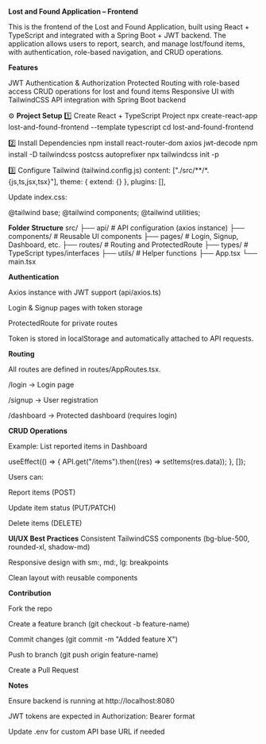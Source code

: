 **Lost and Found Application – Frontend**

This is the frontend of the Lost and Found Application, built using React + TypeScript and integrated with a Spring Boot + JWT backend.
The application allows users to report, search, and manage lost/found items, with authentication, role-based navigation, and CRUD operations.

**Features**

JWT Authentication & Authorization
Protected Routing with role-based access
CRUD operations for lost and found items
Responsive UI with TailwindCSS
API integration with Spring Boot backend

⚙️ **Project Setup**
1️⃣ Create React + TypeScript Project
npx create-react-app lost-and-found-frontend --template typescript
cd lost-and-found-frontend

2️⃣ Install Dependencies
npm install react-router-dom axios jwt-decode
npm install -D tailwindcss postcss autoprefixer
npx tailwindcss init -p

3️⃣ Configure Tailwind (tailwind.config.js)
content: ["./src/**/*.{js,ts,jsx,tsx}"],
theme: { extend: {} },
plugins: [],


Update index.css:

@tailwind base;
@tailwind components;
@tailwind utilities;

 **Folder Structure**
src/
├── api/          # API configuration (axios instance)
├── components/   # Reusable UI components
├── pages/        # Login, Signup, Dashboard, etc.
├── routes/       # Routing and ProtectedRoute
├── types/        # TypeScript types/interfaces
├── utils/        # Helper functions
├── App.tsx
└── main.tsx

**Authentication**

Axios instance with JWT support (api/axios.ts)

Login & Signup pages with token storage

ProtectedRoute for private routes

Token is stored in localStorage and automatically attached to API requests.

**Routing**

All routes are defined in routes/AppRoutes.tsx.

/login → Login page

/signup → User registration

/dashboard → Protected dashboard (requires login)

**CRUD Operations**

Example: List reported items in Dashboard

useEffect(() => {
  API.get("/items").then((res) => setItems(res.data));
}, []);


Users can:

Report items (POST)

Update item status (PUT/PATCH)

Delete items (DELETE)

 **UI/UX Best Practices**
Consistent TailwindCSS components (bg-blue-500, rounded-xl, shadow-md)

Responsive design with sm:, md:, lg: breakpoints

Clean layout with reusable components


**Contribution**

Fork the repo

Create a feature branch (git checkout -b feature-name)

Commit changes (git commit -m "Added feature X")

Push to branch (git push origin feature-name)

Create a Pull Request

**Notes**

Ensure backend is running at http://localhost:8080

JWT tokens are expected in Authorization: Bearer <token> format

Update .env for custom API base URL if needed
